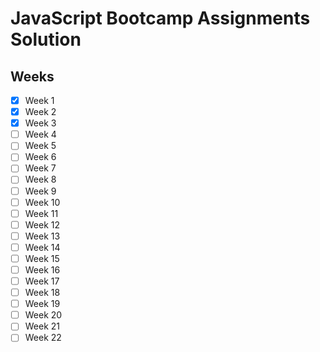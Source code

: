 # JavaScript Bootcamp Assignments Solution

## Weeks

-   [x] Week 1
-   [x] Week 2
-   [x] Week 3
-   [ ] Week 4
-   [ ] Week 5
-   [ ] Week 6
-   [ ] Week 7
-   [ ] Week 8
-   [ ] Week 9
-   [ ] Week 10
-   [ ] Week 11
-   [ ] Week 12
-   [ ] Week 13
-   [ ] Week 14
-   [ ] Week 15
-   [ ] Week 16
-   [ ] Week 17
-   [ ] Week 18
-   [ ] Week 19
-   [ ] Week 20
-   [ ] Week 21
-   [ ] Week 22
